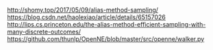 http://shomy.top/2017/05/09/alias-method-sampling/
https://blog.csdn.net/haolexiao/article/details/65157026
http://lips.cs.princeton.edu/the-alias-method-efficient-sampling-with-many-discrete-outcomes/
https://github.com/thunlp/OpenNE/blob/master/src/openne/walker.py

